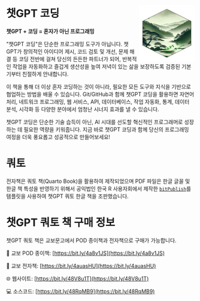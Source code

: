 # 챗GPT 코딩 <img src="images/logo.png" align="right" height="150" width="150"/>

**챗GPT + 코딩 = 혼자가 아닌 프로그래밍**

"챗GPT 코딩"은 단순한 프로그래밍 도구가 아닙니다. 
챗GPT가 창의적인 아이디어 제시, 코드 검토 및 개선, 문제 해결 등 코딩 전반에 걸쳐 
당신의 든든한 파트너가 되어, 반복적인 작업을 자동화하고 즐겁게 생산성을 높여 
저녁이 있는 삶을 보장하도록 검증된 기본기부터 친절하게 안내합니다.

이 책을 통해 더 이상 혼자 코딩하는 것이 아니라, 필요한 모든 도구와 지식을 기반으로 협업하는 방법을 배울 수 있습니다. Git/GitHub과 함께 챗GPT 코딩을 활용하면 자연어 처리, 네트워크 프로그래밍, 웹 서비스, API, 데이터베이스, 작업 자동화, 통계, 데이터 분석, 시각화 등 다양한 분야에서 엄청난 시너지 효과를 낼 수 있습니다. 

챗GPT 코딩은 단순한 기술 습득이 아닌, AI 시대를 선도할 혁신적인 프로그래머로 성장하는 데 필요한 역량을 키워줍니다. 지금 바로 챗GPT 코딩과 함께 당신의 프로그래밍 여정을 더욱 풍요롭고 성공적으로 만들어보세요!

# 쿼토

전자책은 쿼토 책(Quarto Book)을 활용하여 제작되었으며
PDF 파일은 한글 글꼴 및 한글 책 특성을 반영하기 위해서 
공익법인 한국 R 사용자회에서 제작한 [`bitPublish`](https://github.com/bit2r/bitPublish)를 
템플릿을 사용하여 챗GPT 쿼토 한글 책을 조판했습니다.

# 챗GPT 쿼토 책 구매 정보

챗GPT 쿼토 책은 교보문고에서 POD 종이책과 전자책으로 구매가 가능합니다.

📘 교보 POD 종이책: [https://bit.ly/4a8v1JS](https://bit.ly/4a8v1JS)

📗 교보 전자책: [https://bit.ly/4auasHU](https://bit.ly/4auasHU) 

🌐 웹사이트: [https://bit.ly/48V8u1T](https://bit.ly/48V8u1T)

💻 소스코드: [https://bit.ly/48RqMB9](https://bit.ly/48RqMB9)
